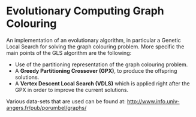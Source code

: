 # Evolutionary Computing Graph Colouring

An implementation of an evolutionary algorithm, in particular a Genetic Local Search for solving the graph colouring problem. More specific the main points of the GLS algorithm are the following:

* Use of the partitioning representation of the graph colouring problem.
* A **Greedy Partitioning Crossover (GPX)**, to produce the offspring solutions.
* A **Vertex Descent Local Search (VDLS)** which is applied right after the GPX in order to improve the current solutions.

Various data-sets that are used can be found at: http://www.info.univ-angers.fr/pub/porumbel/graphs/ 
